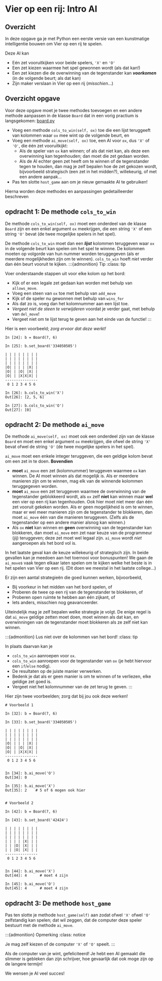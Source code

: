 # Vier op een rij: Intro AI

## Overzicht

In deze opgave ga je met Python een eerste versie van een kunstmatige intelligentie bouwen om Vier op een rij te spelen.

Deze AI kan

* Eén zet vooruitkijken voor beide spelers, `'X'` en `'O'`
* Een zet kiezen waarmee het spel gewonnen wordt (als dat kan!)
* Een zet kiezen die de overwinning van de tegenstander kan ***voorkomen*** (in de volgende beurt; als dat kan)
* Zijn maker verslaan in Vier op een rij (*misschien*...)


## Overzicht opgave

Voor deze opgave moet je twee methodes toevoegen en een andere methode aanpassen in de klasse `Board` dat in een vorig practium is langsgekomen: [board.py](11_object_board.md)

* Voeg een methode `cols_to_win(self, ox)` toe die een lijst teruggeeft van kolommen waar `ox` mee wint op de volgende beurt, en
* Voeg een methode `ai_move(self, ox)` toe, een AI voor `ox`, dus `'X'` of `'O'`, die één zet vooruitkijkt:
    * Als de speler van `ox` kan winnen; of als dat niet kan, als deze een overwinning kan tegenhouden; dan moet die zet gedaan worden.
    * Als de AI echter geen zet heeft om te winnen of de tegenstander tegen te houden, dan mag je zelf bepalen hoe de zet gekozen wordt, bijvoorbeeld strategisch (een zet in het midden?), willekeurig, of met een andere aanpak...
* Pas ten slotte `host_game` aan om je nieuw gemaakte AI te gebruiken!

Hierna worden deze methodes en aanpassingen gedetailleerder beschreven

## opdracht 1:  De methode `cols_to_win`

De methode `cols_to_win(self, ox)` moet een onderdeel van de klasse `Board` zijn en een enkel argument `ox` meekrijgen, die een string `'X'` of een string `'O'` bevat (de twee mogelijke spelers in het spel).

De methode `cols_to_win` moet dan een ***lijst*** kolommen teruggeven waar `ox` in de volgende beurt kan spelen om het spel te winnne. De kolommen moeten op volgorde van hun nummer worden teruggegeven (als er meerdere mogelijkheden
zijn om te winnen). `cols_to_win` hoeft *niet* verder dan één beurt vooruit te kijken. 
:::{admonition} Tip
:class: tip

Voer onderstaande stappen uit voor elke kolom op het bord:

* Kijk of er een legale zet gedaan kan worden met behulp van `allows_move`.
* Voeg een steen van `ox` toe met behulp van `add_move`
* Kijk of de speler nu gewonnen met behulp van `wins_for`
* Als dat zo is, voeg dan het kolomnummer aan een lijst toe.
* *Vergeet niet de steen te verwijderen* voordat je verder gaat, met behulp van `del_move`!
* Vergeet niet om te lijst terug te geven aan het einde van de functie!
:::

Hier is een voorbeeld; *zorg ervoor dat deze werkt!*

```ipython
In [24]: b = Board(7, 6)

In [25]: b.set_board('334050505')

| | | | | | | |
| | | | | | | |
| | | | | | | |
|O| | | | |X| |
|O| | |O| |X| |
|O| | |X|X|X| |
---------------
 0 1 2 3 4 5 6

In [26]: b.cols_to_win('X')
Out[26]: [2, 5, 6]

In [27]: b.cols_to_win('O')
Out[27]: [0]
```

## opdracht 2: De methode `ai_move`

De methode `ai_move(self, ox)` moet ook een onderdeel zijn van de klasse `Board` en moet een enkel argument
`ox` meekrijgen, die ofwel de string `'X'` bevat ofwel de string `'O'` (de twee mogelijke spelers in het spel).

`ai_move` moet een enkele integer teruggeven, die een geldige kolom bevat om een zet in te doen. **Bovendien**

* **moet** `ai_move` een zet (kolomnummer) teruggeven waarmee `ox` kan winnen. De AI moet winnen als dat mogelijk is. Als er meerdere manieren zijn om te winnen, mag elk van de winnende kolommen teruggegeven worden.
* **moet** `ai_move` een zet teruggeven waarmee de overwinning van de tegenstander geblokkeerd wordt, als `ox` zelf **niet** kan winnen maar **wel** een vier op een rij kan tegenhouden. Ook hier moet niet meer dan één zet vooruit gekeken worden. Als er geen mogelijkheid is om te winnen, maar er wel meer manieren zijn om de tegenstander te blokkeren, dan moet `ai_move` één van die manieren teruggeven. (Zelfs als de tegenstander op een andere manier alsnog kan winnen.)
* Als `ox` **niet** kan winnen en **geen** overwinning van de tegenstander kan blokkeren, dan moet `ai_move` een zet naar keuze van de programmeur (jij) teruggeven; deze zet moet wel legaal zijn. `ai_move` wordt *niet* aangeroepen als het bord vol is.

In het laatste geval kan de keuze willekeurig of strategisch zijn. In beide gevallen kan je meedoen aan het toernooi voor bonuspunten! We gaan de `ai_move`s vaak tegen elkaar laten spelen om te kijken welke het beste is in het spelen van Vier op een rij. (Dit doen we meestal in het laatste college...)

Er zijn een aantal strategieën die goed kunnen werken, bijvoorbeeld,

* Bij voorkeur in het midden van het bord spelen, of
* Proberen de twee op een rij van de tegenstander te blokkeren, of
* Proberen open ruimte te hebben aan één zijkant, of
* Iets anders, misschien nog geavanceerder.

Uiteindelijk mag je zelf bepalen welke strategie je volgt. De enige regel is dat `ai_move` geldige zetten moet doen, moet winnen als dat kan, en overwinningen van de tegenstander moet blokkeren als ze zelf niet kan winnen.

:::{admonition} Lus niet over de kolommen van het bord!
:class: tip

In plaats daarvan kan je

* `cols_to_win` aanroepen voor `ox`.
* `cols_to_win` aanroepen voor de tegenstander van `ox` (je hebt hiervoor een `if`/`else` nodig).
* De resultaten op de juiste manier verwerken.
* Bedenk je dat als er geen manier is om te winnen of te verliezen, elke geldige zet goed is.
* Vergeet niet het kolomnummer van de zet terug te geven.
:::

Hier zijn twee voorbeelden; zorg dat bij jou ook deze werken!

```ipython
# Voorbeeld 1

In [32]: b = Board(7, 6)

In [33]: b.set_board('334050505')

| | | | | | | |
| | | | | | | |
| | | | | | | |
|O| | | | |X| |
|O| | |O| |X| |
|O| | |X|X|X| |
---------------
 0 1 2 3 4 5 6


In [34]: b.ai_move('O')
Out[34]: 0

In [35]: b.ai_move('X')
Out[35]: 2    # 5 of 6 mogen ook hier


# Voorbeeld 2

In [42]: b = Board(7, 6)

In [43]: b.set_board('42424')

| | | | | | | |
| | | | | | | |
| | | | | | | |
| | | | |X| | |
| | |O| |X| | |
| | |O| |X| | |
---------------
 0 1 2 3 4 5 6


In [44]: b.ai_move('X')
Out[44]: 4      # moet 4 zijn

In [45]: b.ai_move('O')
Out[45]: 4      # moet 4 zijn
```

## opdracht 3: De methode `host_game`

Pas ten slotte je methode `host_game(self)` aan zodat ofwel `'X'` ofwel `'O'` zelfstandig kan spelen;
dat wil zeggen, dat de computer deze speler bestuurt met de methode `ai_move`.

:::{admonition} Opmerking
:class: notice

Je mag zelf kiezen of de computer `'X'` of `'O'` speelt.
:::

Als de computer van je wint, gefeliciteerd! Je hebt een AI gemaakt die slimmer is gebleken dan zijn
schrijver, hoe gevaarlijk dat ook moge zijn op de langere termijn!

We wensen je AI veel succes!